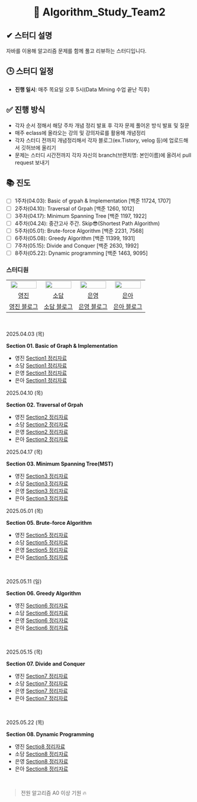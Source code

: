 <div align="center">
  
# 📘 Algorithm_Study_Team2

</div>

## ✔ 스터디 설명  
자바를 이용해 알고리즘 문제를 함께 풀고 리뷰하는 스터디입니다.  

## 🕒 스터디 일정  
- **진행 일시**: 매주 목요일 오후 5시(Data Mining 수업 끝난 직후)

## ✅ 진행 방식
- 각자 순서 정해서 해당 주차 개념 정리 발표 후 각자 문제 풀어온 방식 발표 및 질문
- 매주 eclass에 올라오는 강의 및 강의자료를 활용해 개념정리
- 각자 스터디 전까지 개념정리해서 각자 블로그(ex.Tistory, velog 등)에 업로드해서 깃허브에 올리기
- 문제는 스터디 시간전까지 각자 자신의 branch(브랜치명: 본인이름)에 올려서 pull request 보내기

## 📚 진도  
- [ ] 1주차(04.03): Basic of grpah & Implementation [백준 11724, 1707]
- [ ] 2주차(04.10): Traversal of Grpah [백준 1260, 1012]
- [ ] 3주차(04.17): Minimum Spanning Tree [백준 1197, 1922]
- [ ] 4주차(04.24): 중간고사 주간. Skip😎(Shortest Path Algorithm)
- [ ] 5주차(05.01): Brute-force Algorithm [백준 2231, 7568]
- [ ] 6주차(05.08): Greedy Algorithm [백준 11399, 1931]
- [ ] 7주차(05.15): Divide and Conquer [백준 2630, 1992]
- [ ] 8주차(05.22): Dynamic programming [백준 1463, 9095]

### 스터디원

<table align="center">
<tr align="center">
<td><img src="https://avatars.githubusercontent.com/u/156926628?v=4" style="width:95%;"></td>
<td><img src="https://avatars.githubusercontent.com/u/156926628?v=4" style="width:95%;"></td>
<td><img src="https://avatars.githubusercontent.com/u/156926628?v=4" style="width:95%; "></td>
<td><img src="https://avatars.githubusercontent.com/u/156926628?v=4" style="width:95%; "></td>
</tr>


<tr align="center">
<td><a href="https://github.com/J0725">영진</td>
<td><a href="https://github.com/sodam2z">소담</td>
<td><a href="https://github.com/eun5young">은영</td>
<td><a href="https://github.com/tprpt">은아</td>

</tr>


<tr align="center">
<td><a href="https://velog.io/@younjin_02/posts">영진 블로그</td>
<td><a href="https://velog.io/@sodam2z/posts">소담 블로그</td>
<td><a href="https://velog.io/@eun5young/posts">은영 블로그</td>
<td><a href="https://velog.io/@pinia124/posts">은아 블로그</td>
</tr>
</table>

<br>

2025.04.03 (목)

**Section 01. Basic of Graph & Implementation**

* 영진 <a href="https://velog.io/@younjin_02/Algorithm-04.-Basic-Graph-Implementation">Section1 정리자료</a>
* 소담 <a href="https://velog.io/@sodam2z/Algorithm-Basic-of-Graph">Section1 정리자료</a>
* 은영 <a href="https://velog.io/@eun5young/알고리즘-스터디-1">Section1 정리자료</a>
* 은아 <a href="https://velog.io/@pinia124/Algorithm-3.-Basic-of-graph">Section1 정리자료</a>

2025.04.10 (목)

**Section 02. Traversal of Grpah**

* 영진 <a href="https://velog.io/@younjin_02/Algorithm-05.-Traversal-of-Graph">Section2 정리자료</a>
* 소담 <a href="https://velog.io/@sodam2z/AlgorithmTraversal-of-Graph">Section2 정리자료</a>
* 은영 <a href="https://velog.io/@eun5young/알고리즘-스터디-2">Section2 정리자료</a>
* 은아 <a href="https://velog.io/@pinia124/Algorithm-4.-Traversal-of-Graph">Section2 정리자료</a>

2025.04.17 (목)

**Section 03. Minimum Spanning Tree(MST)**

* 영진 <a href="https://velog.io/@younjin_02/Algorithm-06.-Minimum-Spanning-TreeMST">Section3 정리자료</a>
* 소담 <a href="https://velog.io/@sodam2z/AlgorithmMinimum-Spanning-Trees">Section3 정리자료</a>
* 은영 <a href="https://velog.io/@eun5young/알고리즘-스터디-3">Section3 정리자료</a>
* 은아 <a href="https://velog.io/@pinia124/Algorithm-5.-Minimum-Spanning-Trees">Section3 정리자료</a>

2025.05.01 (목)

**Section 05. Brute-force Algorithm**

* 영진 <a href="https://velog.io/@younjin_02/Algorithm-07.-Brute-Force-algorithm">Section5 정리자료</a>
* 소담 <a href="https://velog.io/@sodam2z/AlgorithmBrute-force-Algorithm">Section5 정리자료</a>
* 은영 <a href="https://velog.io/@eun5young/알고리즘-스터디-4">Section5 정리자료</a>
* 은아 <a href="https://velog.io/@pinia124/Algorithm-7.-Brute-force-Algorithm">Section5 정리자료</a>
<br>

2025.05.11 (일)

**Section 06. Greedy Algorithm**

* 영진 <a href="https://velog.io/@younjin_02/08.-Greedy-Algorithm">Section6 정리자료</a>
* 소담 <a href="https://velog.io/@sodam2z/Algorithm-Greedy-Algorithm">Section6 정리자료</a>
* 은영 <a href="https://velog.io/@eun5young/알고리즘-스터디-5">Section6 정리자료</a>
* 은아 <a href="https://velog.io/@pinia124/Algorithm-8.-Greedy-Algorithm">Section6 정리자료</a>
<br>

2025.05.15 (목)

**Section 07. Divide and Conquer**

* 영진 <a href="https://velog.io/@younjin_02/Algorithm-09.-Divide-and-Conquer">Section7 정리자료</a>
* 소담 <a href="https://velog.io/@sodam2z/AlgorithmDivide-and-Conquer">Section7 정리자료</a>
* 은영 <a href="https://velog.io/@eun5young/알고리즘-스터디-6">Section7 정리자료</a>
* 은아 <a href="https://velog.io/@pinia124/Algorithm-9.-Divide-and-Conquer">Section7 정리자료</a>
<br>

2025.05.22 (목)

**Section 08. Dynamic Programming**

* 영진 <a href="https://velog.io/@younjin_02/Algorithm-10.-Dynamic-Programming">Sectio8 정리자료</a>
* 소담 <a href="https://velog.io/@sodam2z/AlgorithmDynamic-Programming">Section8 정리자료</a>
* 은영 <a href="">Section8 정리자료</a>
* 은아 <a href="">Section8 정리자료</a>
<br>

> 전원 알고리즘 A0 이상 기원 🔥  
